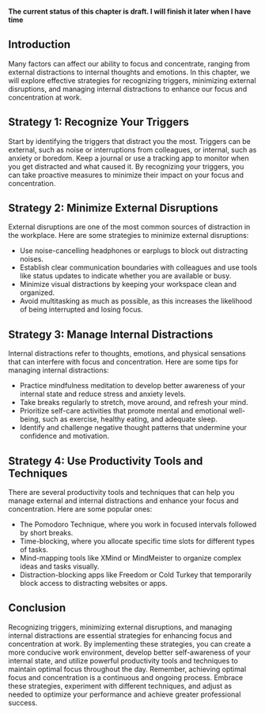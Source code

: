 **The current status of this chapter is draft. I will finish it later when I have time**

Introduction
------------

Many factors can affect our ability to focus and concentrate, ranging from external distractions to internal thoughts and emotions. In this chapter, we will explore effective strategies for recognizing triggers, minimizing external disruptions, and managing internal distractions to enhance our focus and concentration at work.

Strategy 1: Recognize Your Triggers
-----------------------------------

Start by identifying the triggers that distract you the most. Triggers can be external, such as noise or interruptions from colleagues, or internal, such as anxiety or boredom. Keep a journal or use a tracking app to monitor when you get distracted and what caused it. By recognizing your triggers, you can take proactive measures to minimize their impact on your focus and concentration.

Strategy 2: Minimize External Disruptions
-----------------------------------------

External disruptions are one of the most common sources of distraction in the workplace. Here are some strategies to minimize external disruptions:

* Use noise-cancelling headphones or earplugs to block out distracting noises.
* Establish clear communication boundaries with colleagues and use tools like status updates to indicate whether you are available or busy.
* Minimize visual distractions by keeping your workspace clean and organized.
* Avoid multitasking as much as possible, as this increases the likelihood of being interrupted and losing focus.

Strategy 3: Manage Internal Distractions
----------------------------------------

Internal distractions refer to thoughts, emotions, and physical sensations that can interfere with focus and concentration. Here are some tips for managing internal distractions:

* Practice mindfulness meditation to develop better awareness of your internal state and reduce stress and anxiety levels.
* Take breaks regularly to stretch, move around, and refresh your mind.
* Prioritize self-care activities that promote mental and emotional well-being, such as exercise, healthy eating, and adequate sleep.
* Identify and challenge negative thought patterns that undermine your confidence and motivation.

Strategy 4: Use Productivity Tools and Techniques
-------------------------------------------------

There are several productivity tools and techniques that can help you manage external and internal distractions and enhance your focus and concentration. Here are some popular ones:

* The Pomodoro Technique, where you work in focused intervals followed by short breaks.
* Time-blocking, where you allocate specific time slots for different types of tasks.
* Mind-mapping tools like XMind or MindMeister to organize complex ideas and tasks visually.
* Distraction-blocking apps like Freedom or Cold Turkey that temporarily block access to distracting websites or apps.

Conclusion
----------

Recognizing triggers, minimizing external disruptions, and managing internal distractions are essential strategies for enhancing focus and concentration at work. By implementing these strategies, you can create a more conducive work environment, develop better self-awareness of your internal state, and utilize powerful productivity tools and techniques to maintain optimal focus throughout the day. Remember, achieving optimal focus and concentration is a continuous and ongoing process. Embrace these strategies, experiment with different techniques, and adjust as needed to optimize your performance and achieve greater professional success.
